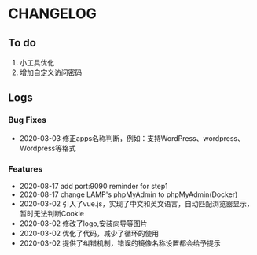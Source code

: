 # CHANGELOG

## To do

1. 小工具优化
2. 增加自定义访问密码

## Logs

### Bug Fixes

* 2020-03-03  修正apps名称判断，例如：支持WordPress、wordpress、Wordpress等格式

### Features

* 2020-08-17  add port:9090 reminder for step1
* 2020-08-17  change LAMP's phpMyAdmin to phpMyAdmin(Docker)
* 2020-03-02  引入了vue.js，实现了中文和英文语言，自动匹配浏览器显示，暂时无法判断Cookie
* 2020-03-02  修改了logo,安装向导等图片
* 2020-03-02  优化了代码，减少了循环的使用
* 2020-03-02  提供了纠错机制，错误的镜像名称设置都会给予提示
